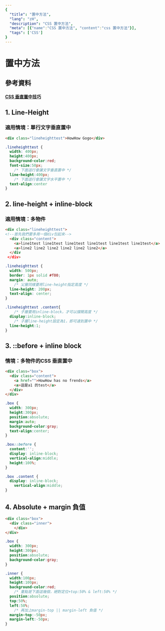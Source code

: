 ```yaml
---
{
  "title": "置中方法",
  "lang": "zH",
  "description": "CSS 置中方法",
  "meta": [{"name":"CSS 置中方法", "content":"css 置中方法"}],
  "tags": ['CSS']
}
---
```

# 置中方法

## 參考資料
#### [CSS 垂直置中技巧](http://csscoke.com/2018/08/21/css-vertical-align/)

## 1. Line-Height
### 適用情境：單行文字垂直置中
```html
<div class="lineheighttest">HowHow Gogo</div>
```
```css
.lineheighttest {
  width: 400px;
  height:400px;
  background-color:red;
  font-size:50px;
    /* 下面這行會讓文字垂直置中 */
  line-height:400px;
    /* 下面這行會讓文字水平置中 */
  text-align:center
}
```

## 2. line-height + inline-block
### 適用情境：多物件
```html
<div class="lineheighttest">
<!--首先我們要多用一個div包起來-->
  <div class="content">
    <a>line1test line1test line1test line1test line1test line1test</a>
    <a>line2 line2 line2 line2 line2 line2</a>
  </div
 </div>
```
```css
.lineheighttest {
  width: 500px;
  border: 1px solid #f00;
  margin: auto;
    /* 父層同樣要用line-height指定高度 */
  line-height: 200px;
  text-align: center;
}

.lineheighttest .content{
    /* 子層要用inline-block，才可以撐開高度 */
  display:inline-block;
    /* 子層line-height設定為1，即可達到置中 */
  line-height:1;
}

```

## 3.  ::before + inline block
### 情境：多物件的CSS 垂直置中
```html
<div class="box">
  <div class="content">
    <a href="">HowHow has no frends</a>
    <a>這是a1 的test</a>
  </div>
</div>
```
```css
.box {
  width: 300px;
  height:300px;
  position:absolute;
  margin:auto;
  background-color:gray;
  text-align:center;
}

.box::before {
  content:'';
  display: inline-block;
  vertical-align:middle;
  height:100%;
}

.box .content {
  display: inline-block;
    vertical-align:middle;
}
```

## 4. Absolute + margin 負值
```html
<div class="box">
  <div class="inner">
    </div>
</div>
```
```css
.box {
  width: 300px;
  height:300px;
  position:absolute;
  background-color:gray;
}

.inner {
  width:100px;
  height:100px;
  background-color:red;
    /* 重點是下面這幾個，絕對定位+top:50% & left:50% */
  position:absolute;
  top:50%;
  left:50%;
    /* 再加上margin-top || margin-left 負值 */
  margin-top:-50px;
  margin-left:-50px;
}

```
